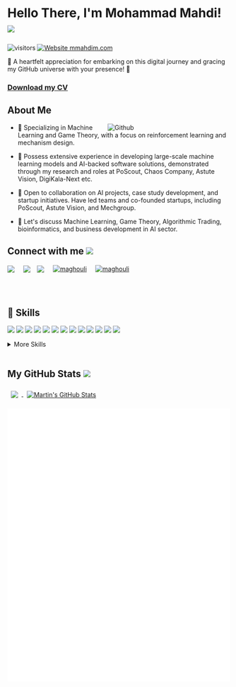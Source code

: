 <!-- <div align="center">
<img width="100%" height = "300px" src="https://pbs.twimg.com/profile_banners/3276670602/1630181030/1500x500" alt="cover" />
</div> -->

<h1> Hello There, I'm Mohammad Mahdi! <img src = "https://raw.githubusercontent.com/MartinHeinz/MartinHeinz/master/wave.gif" width = 50px> </h1>
<p align='center'>

![visitors](https://visitor-badge.glitch.me/badge?page_id=mmahdim77.mmahdim77)
[![Website mmahdim.com](https://img.shields.io/website-up-down-green-red/http/shields.io.svg)](http://mmahdim.com/)


</p>
<div size='20px'>🌟 A heartfelt appreciation for embarking on this digital journey and gracing my GitHub universe with your presence! 🚀 <a href=http://mmahdim.com/pdf/M.Mahdi.Maghouli-CV.pdf?><h3>Download my CV</h3></a>
</div>

<h2> About Me </h2>

<img width="55%" align="right" alt="Github" src="https://raw.githubusercontent.com/onimur/.github/master/.resources/git-header.svg" />

- 🔭 Specializing in Machine Learning and Game Theory, with a focus on reinforcement learning and mechanism design.

- 🌱 Possess extensive experience in developing large-scale machine learning models and AI-backed software solutions, demonstrated through my research and roles at PoScout, Chaos Company, Astute Vision, DigiKala-Next etc.

- 👯 Open to collaboration on AI projects, case study development, and startup initiatives. Have led teams and co-founded startups, including PoScout, Astute Vision, and Mechgroup.

- 💬 Let's discuss Machine Learning, Game Theory, Algorithmic Trading, bioinformatics, and business development in AI sector.

<h2> Connect with me <img src='https://raw.githubusercontent.com/ShahriarShafin/ShahriarShafin/main/Assets/handshake.gif' width="50px"> </h2>
<a href = 'https://www.linkedin.com/in/mmahdim'> <img width = '32px' align= 'center' src="https://raw.githubusercontent.com/rahulbanerjee26/githubAboutMeGenerator/main/icons/linked-in-alt.svg"/></a> &nbsp &nbsp
<a href = 'https://www.twitter.com/Maghouli_Mahdi'> <img width = '32px' align= 'center' src="https://raw.githubusercontent.com/rahulbanerjee26/githubAboutMeGenerator/main/icons/twitter.svg"/></a> &nbsp&nbsp
<a href = 'https://www.github.com/mmahdim77'> <img width = '32px' align= 'center' src="https://raw.githubusercontent.com/rahulbanerjee26/githubAboutMeGenerator/main/icons/github.svg"/></a> &nbsp &nbsp
<a href="https://instagram.com/maghouli" target="blank"><img align="center" src="https://raw.githubusercontent.com/rahuldkjain/github-profile-readme-generator/master/src/images/icons/Social/instagram.svg" alt="maghouli" height="30" width="40" /></a> &nbsp &nbsp
<a href="mailto:maghouli.mahdi@gmail.com" target="blank"><img align="center" src="https://cdn.worldvectorlogo.com/logos/official-gmail-icon-2020-.svg" alt="maghouli" height="30" width="40" /></a> 

<br></br>
## 💼 Skills


![](https://img.shields.io/badge/Code-Python-informational?style=flat&logo=python&logoColor=white&color=4AB197)
![](https://img.shields.io/badge/Code-Pytorch-informational?style=flat&logo=pytorch&logoColor=white&color=4AB197)
![](https://img.shields.io/badge/Code-Tensorflow-informational?style=flat&logo=tensorflow&logoColor=white&color=4AB197)
![](https://img.shields.io/badge/Code-scikit_learn-informational?style=flat&logo=scikitlearn&logoColor=white&color=4AB197)
![](https://img.shields.io/badge/Code-opencv-informational?style=flat&logo=opencv&logoColor=white&color=4AB197)
![](https://img.shields.io/badge/Tools-aws-informational?style=flat&logo=aws&logoColor=white&color=4AB197)
![](https://img.shields.io/badge/Code-React-informational?style=flat&logo=react&logoColor=white&color=4AB197)
![](https://img.shields.io/badge/Code-Redux-informational?style=flat&logo=Redux&logoColor=white&color=4AB197)
![](https://img.shields.io/badge/Code-JavaScript-informational?style=flat&logo=JavaScript&logoColor=white&color=4AB197)
![](https://img.shields.io/badge/Code-Java-informational?style=flat&logo=Java&logoColor=white&color=4AB197)
![](https://img.shields.io/badge/Code-MySQL-informational?style=flat&logo=MySQL&logoColor=white&color=4AB197)
![](https://img.shields.io/badge/Code-C-informational?style=flat&logo=c&logoColor=white&color=4AB197)
![](https://img.shields.io/badge/Code-C++-informational?style=flat&logo=cplusplus&logoColor=white&color=4AB197)

<details>
<summary>More Skills</summary>
<br>

![](https://img.shields.io/badge/Code-Redux-informational?style=flat&logo=redux&logoColor=white&color=4AB197)
![](https://img.shields.io/badge/Style-CSS-informational?style=flat&logo=css3&logoColor=white&color=4AB197)
![](https://img.shields.io/badge/Web-HTML5-informational?style=flat&logo=html5&logoColor=white&color=4AB197)
![](https://img.shields.io/badge/Style-Sass-informational?style=flat&logo=Sass&logoColor=white&color=4AB197)

<br>

![](https://img.shields.io/badge/Test-Selenium-informational?style=flat&logo=selenium&logoColor=white&color=4AB197)


<br>

![](https://img.shields.io/badge/Tools-Docker-informational?style=flat&logo=docker&logoColor=white&color=4AB197)
![](https://img.shields.io/badge/Tools-Postman-informational?style=flat&logo=postman&logoColor=white&color=4AB197)
![](https://img.shields.io/badge/Tools-NGINX-informational?style=flat&logo=nginx&logoColor=white&color=4AB197)
![](https://img.shields.io/badge/Tools-NPM-informational?style=flat&logo=npm&logoColor=white&color=4AB197)
![](https://img.shields.io/badge/Tools-Postman-informational?style=flat&logo=Postman&logoColor=white&color=4AB197)
![](https://img.shields.io/badge/Tools-Photoshop-informational?style=flat&logo=Adobe-Photoshop&logoColor=white&color=4AB197)
![](https://img.shields.io/badge/Tools-GitHub-informational?style=flat&logo=GitHub&logoColor=white&color=4AB197)
![](https://img.shields.io/badge/Tools-GitLab-informational?style=flat&logo=GitLab&logoColor=white&color=4AB197)
![](https://img.shields.io/badge/Code-matlab-informational?style=flat&logo=matlab&logoColor=white&color=4AB197)
![](https://img.shields.io/badge/DB-Postgresql-informational?style=flat&logo=postgresql&logoColor=white&color=4AB197)
![](https://img.shields.io/badge/Tools-Clubhouse-informational?style=flat&logo=Clubhouse&logoColor=white&color=4AB197)
![](https://img.shields.io/badge/Code-nodejs-informational?style=flat&logo=nodejs&logoColor=white&color=4AB197)
![](https://img.shields.io/badge/Tools-firebase-informational?style=flat&logo=firebase&logoColor=white&color=4AB197)
![](https://img.shields.io/badge/Code-arduino-informational?style=flat&logo=arduino&logoColor=white&color=4AB197)
![](https://img.shields.io/badge/OS-linux-informational?style=flat&logo=linux&logoColor=white&color=4AB197)

</details>


<br>


<h2> My GitHub Stats <img src='https://media1.giphy.com/media/du3J3cXyzhj75IOgvA/giphy.gif?cid=ecf05e47x2g034i9pzwtzzsd3xgg2w9nr94t4tflbbgo3008&rid=giphy.gif' width='32px'> </h2>

<a href="https://github.com/mmahdim77">
  <img align="center" style="margin:0.5rem" src="https://github-readme-stats.vercel.app/api/top-langs/?username=mmahdim77&hide=html,css&title_color=ffffff&text_color=c9cacc&icon_color=4AB197&bg_color=1A2B34" />
</a>

<a href="https://github.com/mmahdim77">
  <img align="center" style="margin:0.5rem" src="https://github-readme-stats.vercel.app/api?username=mmahdim77&show_icons=true&line_height=27&count_private=true&title_color=ffffff&text_color=c9cacc&icon_color=4AB097&bg_color=1A2B34" alt="Martin's GitHub Stats" />
</a>

![Metrics](https://github.com/mmahdim77/mmahdim77/blob/main/github-metrics.svg)

